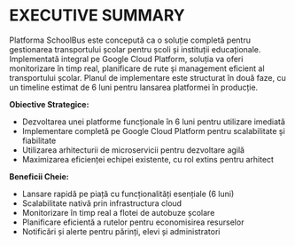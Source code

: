 # EXECUTIVE SUMMARY

Platforma SchoolBus este concepută ca o soluție completă pentru gestionarea transportului școlar pentru școli și instituții educaționale. Implementată integral pe Google Cloud Platform, soluția va oferi monitorizare în timp real, planificare de rute și management eficient al transportului școlar. Planul de implementare este structurat în două faze, cu un timeline estimat de 6 luni pentru lansarea platformei în producție.

**Obiective Strategice:**
- Dezvoltarea unei platforme funcționale în 6 luni pentru utilizare imediată
- Implementare completă pe Google Cloud Platform pentru scalabilitate și fiabilitate
- Utilizarea arhitecturii de microservicii pentru dezvoltare agilă
- Maximizarea eficienței echipei existente, cu rol extins pentru arhitect

**Beneficii Cheie:**
- Lansare rapidă pe piață cu funcționalități esențiale (6 luni)
- Scalabilitate nativă prin infrastructura cloud
- Monitorizare în timp real a flotei de autobuze școlare
- Planificare eficientă a rutelor pentru economisirea resurselor
- Notificări și alerte pentru părinți, elevi și administratori